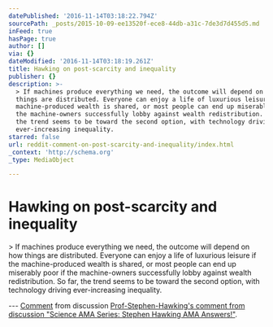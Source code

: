 ```yaml
---
datePublished: '2016-11-14T03:18:22.794Z'
sourcePath: _posts/2015-10-09-ee13520f-ece8-44db-a31c-7de3d7d455d5.md
inFeed: true
hasPage: true
author: []
via: {}
dateModified: '2016-11-14T03:18:19.261Z'
title: Hawking on post-scarcity and inequality
publisher: {}
description: >-
  > If machines produce everything we need, the outcome will depend on how
  things are distributed. Everyone can enjoy a life of luxurious leisure if the
  machine-produced wealth is shared, or most people can end up miserably poor if
  the machine-owners successfully lobby against wealth redistribution. So far,
  the trend seems to be toward the second option, with technology driving
  ever-increasing inequality.
starred: false
url: reddit-comment-on-post-scarcity-and-inequality/index.html
_context: 'http://schema.org'
_type: MediaObject

---
```

# Hawking on post-scarcity and inequality

\> If machines produce everything we need, the outcome will depend on how things are distributed. Everyone can enjoy a life of luxurious leisure if the machine-produced wealth is shared, or most people can end up miserably poor if the machine-owners successfully lobby against wealth redistribution. So far, the trend seems to be toward the second option, with technology driving ever-increasing inequality.

--- [Comment][0] from discussion [Prof-Stephen-Hawking's comment from discussion "Science AMA Series: Stephen Hawking AMA Answers!"][1].

[0]: https://www.reddit.com/r/science/comments/3nyn5i/science_ama_series_stephen_hawking_ama_answers/cvsdmkv
[1]: https://www.reddit.com/r/science/comments/3nyn5i/science_ama_series_stephen_hawking_ama_answers/